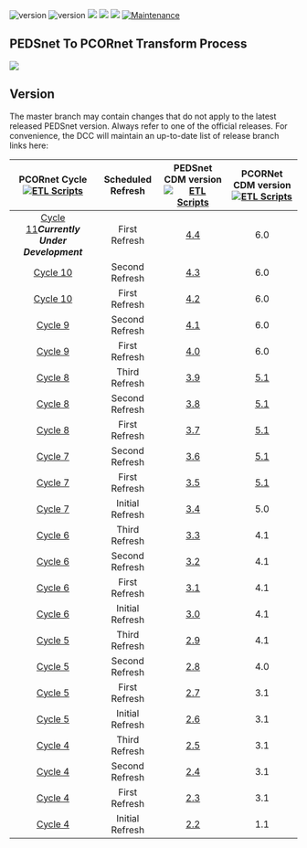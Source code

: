 ![version](https://img.shields.io/badge/PCORnetversion-6.0-blue)
![version](https://img.shields.io/badge/PEDSnetversion-4.3-orange)
[![](https://img.shields.io/badge/python-3.4+-blue.svg)](https://www.python.org/downloads/) 
[![](https://img.shields.io/badge/PostgreSQL-13.4+-blue.svg)](https://www.postgresql.org/downloads/)
[![](https://img.shields.io/badge/Datavant-3.5+-blue.svg)](https://datavant.com)
[![Maintenance](https://img.shields.io/badge/Maintained%3F-yes-green.svg)](https://github.com/PEDSnet/pedsnetcdm_to_pcornetcdm/graphs/commit-activity)




## PEDSnet To PCORnet Transform Process
![](./doc/pedsnet_pcornet_operations.jpg)

## Version
The master branch may contain changes that do not apply to the latest released PEDSnet version. Always refer to one of the official releases. For convenience, the DCC will maintain an up-to-date list of release branch links here:

PCORnet Cycle [![ETL Scripts](https://img.shields.io/badge/ETLScripts--<COLOR>.svg)](https://shields.io/)| Scheduled Refresh | PEDSnet CDM version [![ETL Scripts](https://img.shields.io/badge/docs--<COLOR>.svg)](https://shields.io/) |PCORNet CDM version [![ETL Scripts](https://img.shields.io/badge/docs--<COLOR>.svg)](https://shields.io/)|
:--------:|:-----------: | :----: | :---: | 
[Cycle 11]()***Currently Under Development***| First Refresh |[4.4](https://github.com/PEDSnet/Data_Models/tree/pedsnet_v4.4.0_1/) |6.0 | 
[Cycle 10](https://github.com/PEDSnet/pedsnetcdm_to_pcornetcdm/tree/v4.3_to_v6.0)| Second Refresh |[4.3](https://github.com/PEDSnet/Data_Models/tree/pedsnet_v4.3.0_1/) |6.0 | 
[Cycle 10](https://github.com/PEDSnet/pedsnetcdm_to_pcornetcdm/tree/v4.2_to_v6.0) | First Refresh |[4.2](https://github.com/PEDSnet/Data_Models/tree/pedsnet_v4.2.0_1/) |6.0 | 
[Cycle 9](https://github.com/PEDSnet/pedsnetcdm_to_pcornetcdm/tree/v4.1_to_v6.0) | Second Refresh |[4.1](https://github.com/PEDSnet/Data_Models/tree/pedsnet_v4.1.0_1/) |6.0 | 
[Cycle 9](https://github.com/PEDSnet/pedsnetcdm_to_pcornetcdm/tree/v4.0_to_v6.0) | First Refresh |[4.0](https://github.com/PEDSnet/Data_Models/tree/pedsnet_v4.0.0_1/) |6.0 | 
[Cycle 8](https://github.com/PEDSnet/pedsnetcdm_to_pcornetcdm/tree/v3.9_to_v5.1)|Third Refresh |[3.9](https://github.com/PEDSnet/Data_Models/tree/pedsnet_v3.9.0_1/) |[5.1](https://pcornet.org/wp-content/uploads/2019/09/PCORnet-Common-Data-Model-v51-2019_09_12.pdf)|
[Cycle 8](https://github.com/PEDSnet/pedsnetcdm_to_pcornetcdm/tree/v3.8_to_v5.1)|Second Refresh |[3.8](https://github.com/PEDSnet/Data_Models/tree/pedsnet_v3.8.0_1/) |[5.1](https://pcornet.org/wp-content/uploads/2019/09/PCORnet-Common-Data-Model-v51-2019_09_12.pdf)|
[Cycle 8](https://github.com/PEDSnet/pedsnetcdm_to_pcornetcdm/tree/v3.7_to_v5.1)|First Refresh |[3.7](https://github.com/PEDSnet/Data_Models/tree/pedsnet_v3.7.0_1/) |[5.1](https://pcornet.org/wp-content/uploads/2019/09/PCORnet-Common-Data-Model-v51-2019_09_12.pdf)|
[Cycle 7](https://github.com/PEDSnet/pedsnetcdm_to_pcornetcdm/tree/v3.6_to_v5.1)|Second Refresh |[3.6](https://github.com/PEDSnet/Data_Models/tree/pedsnet_v3.6.0_1/) |[5.1](https://pcornet.org/wp-content/uploads/2019/09/PCORnet-Common-Data-Model-v51-2019_09_12.pdf)|
[Cycle 7](https://github.com/PEDSnet/pedsnetcdm_to_pcornetcdm/tree/v3.5_to_v5.1)|First Refresh |[3.5](https://github.com/PEDSnet/Data_Models/tree/pedsnet_v3.5.0_1/) |[5.1](https://pcornet.org/wp-content/uploads/2019/09/PCORnet-Common-Data-Model-v51-2019_09_12.pdf)|
[Cycle 7](https://github.com/PEDSnet/pedsnetcdm_to_pcornetcdm/tree/v3.4_to_v5.0)|Initial Refresh |[3.4](https://github.com/PEDSnet/Data_Models/tree/pedsnet_v3.4.0_1/) |5.0|
[Cycle 6](https://github.com/PEDSnet/pedsnetcdm_to_pcornetcdm/tree/v3.3_to_v4.1)|Third Refresh |[3.3](https://github.com/PEDSnet/Data_Models/tree/pedsnet_v3.3.0_1/) |4.1|
[Cycle 6](https://github.com/PEDSnet/pedsnetcdm_to_pcornetcdm/tree/v3.2_to_v4.1)|Second Refresh |[3.2](https://github.com/PEDSnet/Data_Models/tree/pedsnet_v3.2.0_1/) |4.1|
[Cycle 6](https://github.com/PEDSnet/pedsnetcdm_to_pcornetcdm/tree/v3.1_to_v4.1)|First Refresh |[3.1](https://github.com/PEDSnet/Data_Models/tree/pedsnet_v3.1.0_1/) |4.1|
[Cycle 6](https://github.com/PEDSnet/pedsnetcdm_to_pcornetcdm/tree/v3.0_to_v4.1)|Initial Refresh |[3.0](https://github.com/PEDSnet/Data_Models/tree/pedsnet_v3.0.0_1/) |4.1|
[Cycle 5](https://github.com/PEDSnet/pedsnetcdm_to_pcornetcdm/tree/v2.9_to_v4.1)|Third Refresh |[2.9](https://github.com/PEDSnet/Data_Models/tree/pedsnet_v2.9.0_1/) |4.1|
[Cycle 5](https://github.com/PEDSnet/pedsnetcdm_to_pcornetcdm/tree/v2.8_to_v4.0)|Second Refresh |[2.8](https://github.com/PEDSnet/Data_Models/tree/pedsnet_v2.8.0_1/) |4.0|
[Cycle 5](https://github.com/PEDSnet/pedsnetcdm_to_pcornetcdm/tree/v2.7_to_v3.1)|First Refresh |[2.7](https://github.com/PEDSnet/Data_Models/tree/pedsnet_v2.7.0_1/) |3.1|
[Cycle 5](https://github.com/PEDSnet/pedsnetcdm_to_pcornetcdm/tree/v2.6_to_v3.1)|Initial Refresh |[2.6](https://github.com/PEDSnet/Data_Models/tree/pedsnet_v2.6.0_1/) |3.1|
[Cycle 4](https://github.com/PEDSnet/pedsnetcdm_to_pcornetcdm/tree/v2.5_to_v3.1)|Third Refresh |[2.5](https://github.com/PEDSnet/Data_Models/tree/pedsnet_v2.5.0_1/) |3.1|
[Cycle 4](https://github.com/PEDSnet/pedsnetcdm_to_pcornetcdm/tree/v2_to_v3.1)|Second Refresh |[2.4](https://github.com/PEDSnet/Data_Models/tree/pedsnet_v2.4.0_1/) |3.1|
[Cycle 4](https://github.com/PEDSnet/pedsnetcdm_to_pcornetcdm/tree/v2_to_v3)|First Refresh |[2.3](https://github.com/PEDSnet/Data_Models/tree/pedsnet_v2.3.0_1/) |3.1|
[Cycle 4](https://github.com/PEDSnet/pedsnetcdm_to_pcornetcdm/tree/v1_to_v1)|Initial Refresh |[2.2](https://github.com/PEDSnet/Data_Models/tree/pedsnet_v2.2.0_1/) |1.1|
